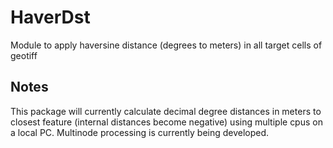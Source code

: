 # HaverDst
Module to apply haversine distance (degrees to meters) in all target cells of geotiff

## Notes
This package will currently calculate decimal degree distances in meters to closest feature (internal distances become negative) using multiple cpus on a local PC. Multinode processing is currently being developed.
